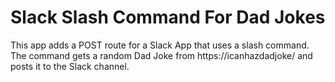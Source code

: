 # Slack Slash Command For Dad Jokes

This app adds a POST route for a Slack App that uses a slash command. The command gets a random Dad Joke from https://icanhazdadjoke/ and posts it to the Slack channel.
